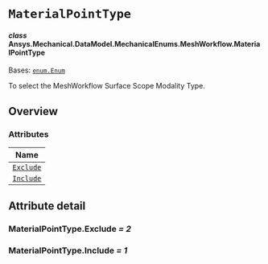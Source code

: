 # `MaterialPointType`

<a id="ansys.mechanical.stubs.v241.Ansys.Mechanical.DataModel.MechanicalEnums.MeshWorkflow.MaterialPointType"></a>

#### *class* Ansys.Mechanical.DataModel.MechanicalEnums.MeshWorkflow.MaterialPointType

Bases: [`enum.Enum`](https://docs.python.org/3/library/enum.html#enum.Enum)

To select the MeshWorkflow Surface Scope Modality Type.

<!-- !! processed by numpydoc !! -->

<a id="overview"></a>

## Overview

### Attributes

| Name |
| ------------------------------------------- |
| [`Exclude`](#MaterialPointType.Exclude) |
| [`Include`](#MaterialPointType.Include) |

<a id="attribute-detail"></a>

## Attribute detail

<a id="MaterialPointType.Exclude"></a>

### MaterialPointType.Exclude *= 2*

<a id="MaterialPointType.Include"></a>

### MaterialPointType.Include *= 1*


